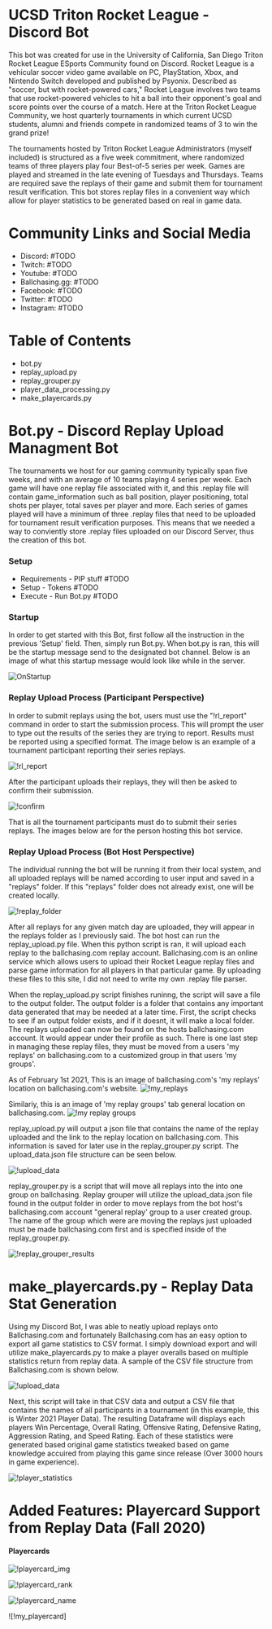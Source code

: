 # UCSD Triton Rocket League - Discord Bot 
This bot was created for use in the University of California, San Diego Triton Rocket League ESports Community found on Discord. Rocket League is a vehicular soccer video game available on PC, PlayStation, Xbox, and Nintendo Switch developed and published by Psyonix. Described as "soccer, but with rocket-powered cars," Rocket League involves two teams that use rocket-powered vehicles to hit a ball into their opponent's goal and score points over the course of a match. Here at the Triton Rocket League Community, we host quarterly tournaments in which current UCSD students, alumni and friends compete in randomized teams of 3 to win the grand prize!

The tournaments hosted by Triton Rocket League Administrators (myself included) is structured as a five week commitment, where randomized teams of three players play four Best-of-5 series per week. Games are played and streamed in the late evening of Tuesdays and Thursdays. Teams are required save the replays of their game and submit them for tournament result verification. This bot stores replay files in a convenient way which allow for player statistics to be generated based on real in game data. 

# Community Links and Social Media 
- Discord: #TODO
- Twitch: #TODO
- Youtube: #TODO
- Ballchasing.gg: #TODO
- Facebook: #TODO
- Twitter: #TODO
- Instagram: #TODO

# Table of Contents 
- bot.py 
- replay_upload.py
- replay_grouper.py
- player_data_processing.py
- make_playercards.py

# Bot.py - Discord Replay Upload Managment Bot 
The tournaments we host for our gaming community typically span five weeks, and with an average of 10 teams playing 4 series per week. Each game will have one replay file associated with it, and this .replay file will contain game_information such as ball position, player positioning, total shots per player, total saves per player and more. Each series of games played will have a minimum of three .replay files that need to be uploaded for tournament result verification purposes. This means that we needed a way to conviently store .replay files uploaded on our Discord Server, thus the creation of this bot. 

### Setup 
- Requirements - PIP stuff #TODO
- Setup - Tokens #TODO
- Execute - Run Bot.py #TODO

### Startup
In order to get started with this Bot, first follow all the instruction in the previous 'Setup' field. Then, simply run Bot.py. When bot.py is ran, this will be the startup message send to the designated bot channel. Below is an image of what this startup message would look like while in the server.

![OnStartup](https://github.com/davidMthierry/TritonRL-ScoreBot/blob/main/assets/readme_imgs/on_startup.png)

### Replay Upload Process (Participant Perspective) 
In order to submit replays using the bot, users must use the "!rl_report" command in order to start the submission process. This will prompt the user to type out the results of the series they are trying to report. Results must be reported using a specified format. The image below is an example of a tournament participant reporting their series replays. 

![!rl_report](https://github.com/davidMthierry/TritonRL-ScoreBot/blob/main/assets/readme_imgs/!rl_report.png)

After the participant uploads their replays, they will then be asked to confirm their submission.

![!confirm](https://github.com/davidMthierry/TritonRL-ScoreBot/blob/main/assets/readme_imgs/!confirm.png)

That is all the tournament participants must do to submit their series replays. The images below are for the person hosting this bot service. 

### Replay Upload Process (Bot Host Perspective) 

The individual running the bot will be running it from their local system, and all uploaded replays will be named according to user input and saved in a "replays" folder. If this "replays" folder does not already exist, one will be created locally.

![!replay_folder](https://github.com/davidMthierry/TritonRL-ScoreBot/blob/main/assets/readme_imgs/replay_folder.png)

After all replays for any given match day are uploaded, they will appear in the replays folder as I previously said. The bot host can run the replay_upload.py file. When this python script is ran, it will upload each replay to the ballchasing.com replay account. Ballchasing.com is an online service which allows users to upload their Rocket League replay files and parse game information for all players in that particular game. By uploading these files to this site, I did not need to write my own .replay file parser. 

When the replay_upload.py script finishes runinng, the script will save a file to the output folder. The output folder is a folder that contains any important data generated that may be needed at a later time. First, the script checks to see if an output folder exists, and if it doesnt, it will make a local folder. The replays uploaded can now be found on the hosts ballchasing.com account. It would appear under their profile as such. There is one last step in managing these replay files, they must be moved from a users 'my replays' on ballchasing.com to a customized group in that users 'my groups'. 

As of February 1st 2021, This is an image of ballchasing.com's 'my replays' location on ballchasing.com's website. 
![!my_replays](https://github.com/davidMthierry/TritonRL-ScoreBot/blob/main/assets/readme_imgs/my_replays.png)

Similariy, this is an image of 'my replay groups' tab general location on ballchasing.com.
![!my replay groups](https://github.com/davidMthierry/TritonRL-ScoreBot/blob/main/assets/readme_imgs/my_replay_groups.png)

replay_upload.py will output a json file that contains the name of the replay uploaded and the link to the replay location on ballchasing.com. This information is saved for later use in the replay_grouper.py script. The upload_data.json file structure can be seen below. 

![!upload_data](https://github.com/davidMthierry/TritonRL-ScoreBot/blob/main/assets/readme_imgs/upload_data.png)

replay_grouper.py is a script that will move all replays into the into one group on ballchasing. Replay grouper will utilize the upload_data.json file found in the output folder in order to move replays from the bot host's ballchasing.com account "general replay' group to a user created group. The name of the group which were are moving the replays just uploaded must be made ballchasing.com first and is specified inside of the replay_grouper.py.

![!replay_grouper_results](https://github.com/davidMthierry/TritonRL-ScoreBot/blob/main/assets/readme_imgs/replay_grouper_results.png)

# make_playercards.py - Replay Data Stat Generation 

Using my Discord Bot, I was able to neatly upload replays onto Ballchasing.com and fortunately Ballchasing.com has an easy option to export all game statistics to CSV format. I simply download export and will utilize make_playercards.py to make a player overalls based on multiple statistics return from replay data. A sample of the CSV file structure from Ballchasing.com is shown below. 

![!upload_data](https://github.com/davidMthierry/TritonRL-ScoreBot/blob/main/assets/readme_imgs/upload_data.png)

Next, this script will take in that CSV data and output a CSV file that contains the names of all participants in a tournament (in this example, this is Winter 2021 Player Data). The resulting Dataframe will displays each players Win Percentage, Overall Rating, Offensive Rating, Defensive Rating, Aggression Rating, and Speed Rating. Each of these statistics were generated based original game statistics tweaked based on game knowledge accuired from playing this game since release (Over 3000 hours in game experience). 

![!player_statistics](https://github.com/davidMthierry/TritonRL-ScoreBot/blob/main/assets/readme_imgs/export_data_df.png)

# Added Features: Playercard Support from Replay Data (Fall 2020)

#### Playercards 
![!playercard_img](https://github.com/davidMthierry/TritonRL-ScoreBot/blob/main/assets/readme_imgs/!playercard_img.png)

![!playercard_rank](https://github.com/davidMthierry/TritonRL-ScoreBot/blob/main/assets/readme_imgs/!playercard_rank.png)

![!playercard_name](https://github.com/davidMthierry/TritonRL-ScoreBot/blob/main/assets/readme_imgs/!playercard_name.png)

![!my_playercard]






